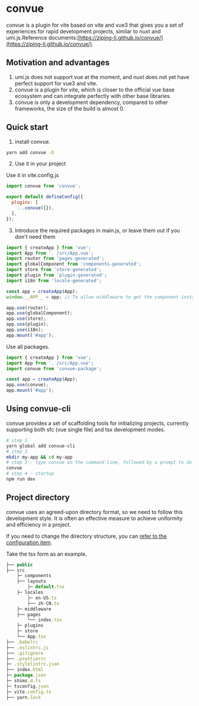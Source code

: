 # convue
convue is a plugin for vite based on vite and vue3 that gives you a set of experiences for rapid development projects, similar to nuxt and umi.js.Reference documents:[https://ziping-li.github.io/convue/](https://ziping-li.github.io/convue/).

## Motivation and advantages

1. umi.js does not support vue at the moment, and nuxt does not yet have perfect support for vue3 and vite.
2. convue is a plugin for vite, which is closer to the official vue base ecosystem and can integrate perfectly with other base libraries.
3. convue is only a development dependency, compared to other frameworks, the size of the build is almost 0.

## Quick start

1. install convue.

```bash
yarn add convue -D
```

2. Use it in your project

Use it in vite.config.js

```js
import convue from 'convue';

export default defineConfig({
  plugins: [
    ...convue({}),
  ],
});
```

3. Introduce the required packages in main.js, or leave them out if you don't need them

```js
import { createApp } from 'vue';
import App from '. /src/App.vue';
import router from 'pages-generated';
import globalComponent from 'components-generated';
import store from 'store-generated';
import plugin from 'plugin-generated';
import i18n from 'locale-generated';

const app = createApp(App);
window.__APP__ = app; // To allow middleware to get the component instance, remove the line if you don't need to use it

app.use(router);
app.use(globalComponent);
app.use(store);
app.use(plugin);
app.use(i18n);
app.mount('#app');
```

Use all packages.

```js
import { createApp } from 'vue';
import App from '. /src/App.vue';
import convue from 'convue-package';

const app = createApp(App);
app.use(convue);
app.mount('#app');
```

## Using convue-cli

convue provides a set of scaffolding tools for initializing projects, currently supporting both sfc (vue single file) and tsx development modes.

```bash
# step 1
yarn global add convue-cli
# step 2
mkdir my-app && cd my-app
# step 3 - type convue on the command line, followed by a prompt to do
convue
# step 4 - startup
npm run dev
```

## Project directory

convue uses an agreed-upon directory format, so we need to follow this development style. It is often an effective measure to achieve uniformity and efficiency in a project.

If you need to change the directory structure, you can [refer to the configuration item](https://ziping-li.github.io/convue/config/page).

Take the tsx form as an example.

```js
├── public
├── src
    ├─ components
    ├── layouts
        ├─ default.tsx
    ├─ locales
        ├─ en-US.ts
        ├── zh-CN.ts
    ├─ middleware
    ├── pages
        └── index.tsx
    ├─ plugins
    ├─ store
    └── App.tsx
├── .babelrc
├── .eslintrc.js
├── .gitignore
├── .prettierrc
├─ .stylelintrc.json
├── index.html
├─ package.json
├─ shims.d.ts
├─ tsconfig.json
├─ vite.config.ts
├── yarn.lock
```
